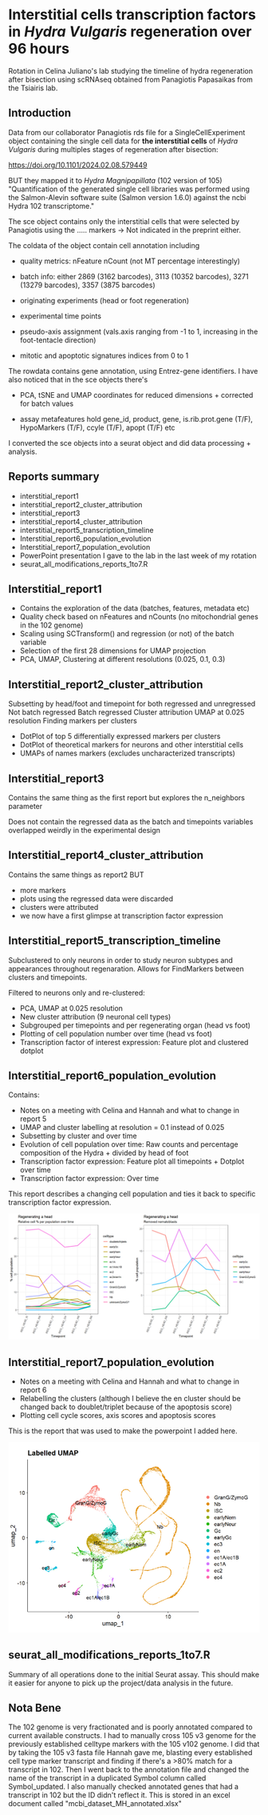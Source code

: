 # Interstitial cells transcription factors in *Hydra Vulgaris* regeneration over 96 hours

Rotation in Celina Juliano's lab studying the timeline of hydra regeneration after bisection using scRNAseq obtained from Panagiotis Papasaikas from the Tsiairis lab.

## Introduction

Data from our collaborator Panagiotis rds file for a SingleCellExperiment object containing the single cell data for **the interstitial cells** of *Hydra Vulgaris* during multiples stages of regeneration after bisection:

<https://doi.org/10.1101/2024.02.08.579449>

BUT they mapped it to *Hydra Magnipapillata* (102 version of 105) "Quantification of the generated single cell libraries was performed using the Salmon-Alevin software suite 
(Salmon version 1.6.0) against the ncbi Hydra 102 transcriptome."

The sce object contains only the interstitial cells that were selected by Panagiotis using the ..... markers -> Not indicated in the preprint either.

The coldata of the object contain cell annotation including

-   quality metrics: nFeature nCount (not MT percentage interestingly)

-   batch info: either 2869 (3162 barcodes), 3113 (10352 barcodes), 3271
    (13279 barcodes), 3357 (3875 barcodes)

-   originating experiments (head or foot regeneration)

-   experimental time points

-   pseudo-axis assignment (vals.axis ranging from -1 to 1, increasing in
    the foot-tentacle direction)

-   mitotic and apoptotic signatures indices from 0 to 1

The rowdata contains gene annotation, using Entrez-gene identifiers. I
have also noticed that in the sce objects there's

-   PCA, tSNE and UMAP coordinates for reduced dimensions + corrected
    for batch values

-   assay metafeatures hold gene_id, product, gene, is.rib.prot.gene
    (T/F), HypoMarkers (T/F), ccyle (T/F), apopt (T/F) etc

I converted the sce objects into a seurat object and did data processing + analysis.

## Reports summary

-    interstitial_report1
-    interstitial_report2_cluster_attribution
-    interstitial_report3
-    interstitial_report4_cluster_attribution
-    interstitial_report5_transcription_timeline
-    Interstitial_report6_population_evolution
-    Interstitial_report7_population_evolution
-    PowerPoint presentation I gave to the lab in the last week of my rotation
-    seurat_all_modifications_reports_1to7.R

## Interstitial_report1

-    Contains the exploration of the data (batches, features, metadata etc)
-    Quality check based on nFeatures and nCounts (no mitochondrial genes in the 102 genome)
-    Scaling using SCTransform() and regression (or not) of the batch variable
-    Selection of the first 28 dimensions for UMAP projection
-    PCA, UMAP, Clustering at different resolutions (0.025, 0.1, 0.3)

## Interstitial_report2_cluster_attribution

Subsetting by head/foot and timepoint for both regressed and unregressed
Not batch regressed
Batch regressed
Cluster attribution
UMAP at 0.025 resolution
Finding markers per clusters
-    DotPlot of top 5 differentially expressed markers per clusters
-    DotPlot of theoretical markers for neurons and other interstitial cells
-    UMAPs of names markers (excludes uncharacterized transcripts)

## Interstitial_report3

Contains the same thing as the first report but explores the n_neighbors parameter

Does not contain the regressed data as the batch and timepoints variables overlapped weirdly in the experimental design

## Interstitial_report4_cluster_attribution

Contains the same things as report2 BUT
-    more markers
-    plots using the regressed data were discarded
-    clusters were attributed
-    we now have a first glimpse at transcription factor expression

## Interstitial_report5_transcription_timeline

Subclustered to only neurons in order to study neuron subtypes and appearances throughout regenaration.
Allows for FindMarkers between clusters and timepoints.

Filtered to neurons only and re-clustered:

-    PCA, UMAP at 0.025 resolution
-    New cluster attribution (9 neuronal cell types)
-    Subgrouped per timepoints and per regenerating organ (head vs foot)
-    Plotting of cell population number over time (head vs foot)
-    Transcription factor of interest expression: Feature plot and clustered dotplot

## Interstitial_report6_population_evolution

Contains:

-    Notes on a meeting with Celina and Hannah and what to change in report 5
-    UMAP and cluster labelling at resolution = 0.1 instead of 0.025
-    Subsetting by cluster and over time
-    Evolution of cell population over time: Raw counts and percentage composition of the Hydra + divided by head of foot
-    Transcription factor expression: Feature plot all timepoints + Dotplot over time
-    Transcription factor expression: Over time

This report describes a changing cell population and ties it back to specific transcription factor expression.

![image](figures/interstitial/unnamed-chunk-11-1.png)

## Interstitial_report7_population_evolution

-    Notes on a meeting with Celina and Hannah and what to change in report 6
-    Relabelling the clusters (although I believe the en cluster should be changed back to doublet/triplet because of the apoptosis score)
-    Plotting cell cycle scores, axis scores and apoptosis scores

This is the report that was used to make the powerpoint I added here.

![image](figures/interstitial/umap.png)

## seurat_all_modifications_reports_1to7.R

Summary of all operations done to the initial Seurat assay. This should make it easier for anyone to pick up the project/data analysis in the future.

## Nota Bene

The 102 genome is very fractionated and is poorly annotated compared to current available constructs.
I had to manually cross 105 v3 genome for the previously established celltype markers with the 105 v102 genome.
I did that by taking the 105 v3 fasta file Hannah gave me, blasting every established cell type marker transcript and finding if there's a >80% match for a transcript in 102. 
Then I went back to the annotation file and changed the name of the transcript in a duplicated Symbol column called Symbol_updated.
I also manually checked annotated genes that had a transcript in 102 but the ID didn't reflect it.
This is stored in an excel document called "mcbi_dataset_MH_annotated.xlsx"








